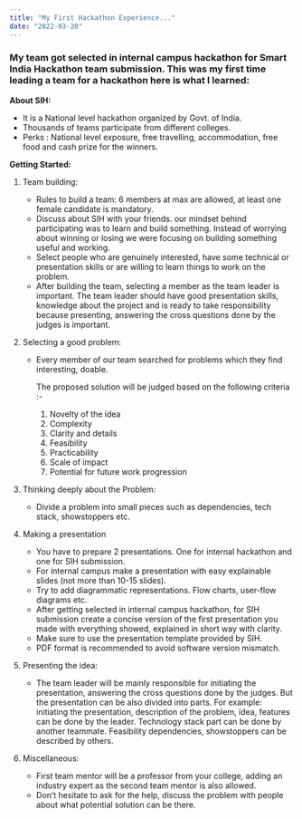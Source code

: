 ```yaml
---
title: "My First Hackathon Experience..."
date: "2022-03-20"
---
```

### My team got selected in internal campus hackathon for Smart India Hackathon team submission. This was my first time leading a team for a hackathon here is what I learned:

**About SIH:**

- It is a National level hackathon organized by Govt. of India.
- Thousands of teams participate from different colleges.
- Perks : National level exposure, free travelling, accommodation, free food and cash prize for the winners.

**Getting Started:**

1. Team building:
    - Rules to build a team: 6 members at max are allowed, at least one female candidate is mandatory.
    - Discuss about SIH with your friends. our mindset behind participating was to learn and build something. Instead of worrying about winning or losing we were focusing on building something useful and working.
    - Select people who are genuinely interested, have some technical or presentation skills or are willing to learn things to work on the problem.
    - After building the team, selecting a member as the team leader is important. The team leader should have good presentation skills, knowledge about the project and is ready to take responsibility because presenting, answering the cross questions done by the judges is important.
2. Selecting a good problem:
    - Every member of our team searched for problems which they find interesting, doable.
        
        The proposed solution will be judged based on the following criteria :-
        
        1. Novelty of the idea
        2. Complexity
        3. Clarity and details
        4. Feasibility
        5. Practicability
        6. Scale of impact
        7. Potential for future work progression
    
3. Thinking deeply about the Problem:
    - Divide a problem into small pieces such as dependencies, tech stack, showstoppers etc.

4. Making a presentation
    - You have to prepare 2 presentations. One for internal hackathon and one for SIH submission.
    - For internal campus make a presentation with easy explainable slides (not more than 10-15 slides).
    - Try to add diagrammatic representations. Flow charts, user-flow diagrams etc.
    - After getting selected in internal campus hackathon, for SIH submission create a concise version of the first presentation you made with everything showed, explained in short way with clarity.
    - Make sure to use the presentation template provided by SIH.
    - PDF format is recommended to avoid software version mismatch.
    
5. Presenting the idea:
    - The team leader will be mainly responsible for initiating the presentation, answering the cross questions done by the judges. But the presentation can be also divided into parts. For example: initiating the presentation, description of the problem, idea, features can be done by the leader. Technology stack part can be done by another teammate. Feasibility dependencies, showstoppers can be described by others.
    
6. Miscellaneous:
    - First team mentor will be a professor from your college, adding an industry expert as the second team mentor is also allowed.
    - Don’t hesitate to ask for the help, discuss the problem with people about what potential solution can be there.
